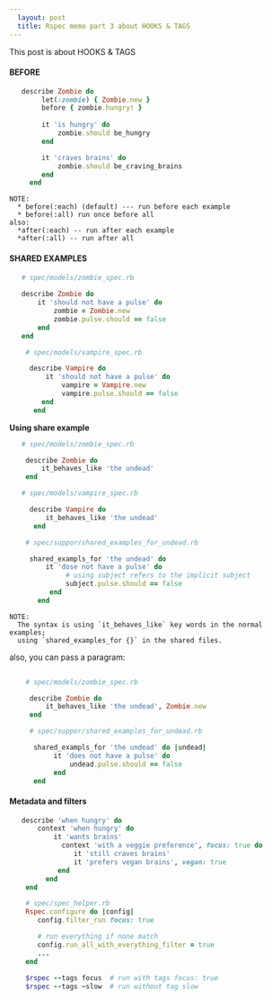 ```yaml
---
  layout: post
  title: Rspec memo part 3 about HOOKS & TAGS
---
```


This post is about HOOKS & TAGS

<!--more-->

#### BEFORE

```ruby
   describe Zombie do
        let(:zombie) { Zombie.new }
        before { zombie.hungry! }
      
        it 'is hungry' do
            zombie.should be_hungry
        end

        it 'craves brains' do
            zombie.should be_craving_brains
        end
     end
```

    
    NOTE:
      * before(:each) (default) --- run before each example
      * before(:all) run once before all
    also:
      *after(:each) -- run after each example
      *after(:all) -- run after all


#### SHARED EXAMPLES

```ruby
   # spec/models/zombie_spec.rb
   
   describe Zombie do
       it 'should not have a pulse' do
           zombie = Zombie.new
           zombie.pulse.should == false
       end
   end

    # spec/models/vampire_spec.rb

     describe Vampire do
         it 'should not have a pulse' do
             vampire = Vampire.new
             vampire.pulse.should == false
        end
      end

```

**Using share example**

```ruby
   # spec/models/zombie_spec.rb

    describe Zombie do
        it_behaves_like 'the undead'
    end

   # spec/models/vampire_spec.rb

     describe Vampire do
         it_behaves_like 'the undead'
      end

    # spec/suppor/shared_examples_for_undead.rb

     shared_exampls_for 'the undead' do
         it 'dose not have a pulse' do
              # using subject refers to the implicit subject
              subject.pulse.should == false
          end
       end
```

    
    NOTE:
      The syntax is using `it_behaves_like` key words in the normal examples;     
      using `shared_examples_for {}` in the shared files.
    
 
also, you can pass a paragram:

```ruby
     
    # spec/models/zombie_spec.rb

     describe Zombie do
         it_behaves_like 'the undead', Zombie.new
     end

     # spec/suppor/shared_examples_for_undead.rb

      shared_exampls_for 'the undead' do |undead|
           it 'does not have a pulse' do
               undead.pulse.should == false
           end
      end
```

#### Metadata and filters

```ruby
   describe 'when hungry' do
       context 'when hungry' do
           it 'wants brains'
             context 'with a veggie preference', focus: true do
                it 'still craves brains'
                it 'prefers vegan brains', vegan: true
            end
         end
    end

    # spec/spec_helper.rb
    Rspec.configure do |config|
       config.filter_run focus: true

       # run everything if none match
       config.run_all_with_everything_filter = true
       ...
    end
    
    $rspec --tags focus  # run with tags focus: true
    $rspec --tags ~slow  # run without tag slow
```    









  
    



 
   

